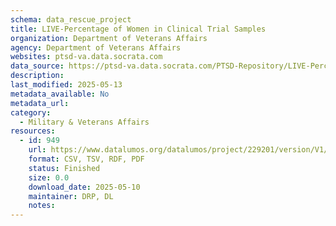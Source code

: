 ```yaml
---
schema: data_rescue_project 
title: LIVE-Percentage of Women in Clinical Trial Samples
organization: Department of Veterans Affairs
agency: Department of Veterans Affairs
websites: ptsd-va.data.socrata.com
data_source: https://ptsd-va.data.socrata.com/PTSD-Repository/LIVE-Percentage-of-Women-in-Clinical-Trial-Samples/e5xx-xqq5
description: 
last_modified: 2025-05-13
metadata_available: No
metadata_url: 
category:
  - Military & Veterans Affairs 
resources:
  - id: 949
    url: https://www.datalumos.org/datalumos/project/229201/version/V1/view
    format: CSV, TSV, RDF, PDF
    status: Finished
    size: 0.0
    download_date: 2025-05-10
    maintainer: DRP, DL
    notes: 
---
```

